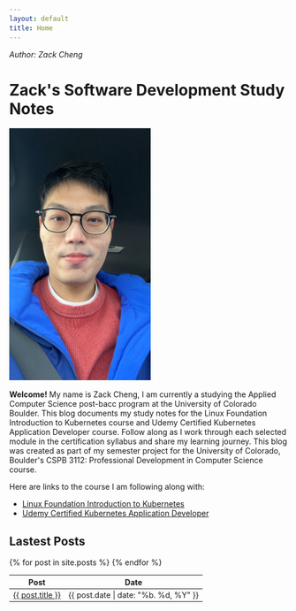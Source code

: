 ```yaml
---
layout: default
title: Home
---
```


*Author: Zack Cheng*
<br/>

# Zack's Software Development Study Notes

<img src="assets/images/S__17408045.jpg" width="256" height="auto" >

**Welcome!** My name is Zack Cheng, I am currently a studying the Applied Computer Science post-bacc program at the University of Colorado Boulder. This blog documents my study notes for the Linux Foundation Introduction to Kubernetes course and Udemy Certified Kubernetes Application Developer course. Follow along as I work through each selected module in the certification syllabus and share my learning journey. This blog was created as part of my semester project for the University of Colorado, Boulder's CSPB 3112: Professional Development in Computer Science course.

Here are links to the course I am following along with:
- [Linux Foundation Introduction to Kubernetes](https://training.linuxfoundation.org/training/introduction-to-kubernetes/)
- [Udemy Certified Kubernetes Application Developer](https://www.udemy.com/course/certified-kubernetes-application-developer/) 

## Lastest Posts

<table>
    <thead>
        <tr>
            <th>Post</th>
            <th>Date</th>
        </tr>
    </thead>
    <tbody>
        {% for post in site.posts %}
        <tr>
            <td><a href="{{ post.url | relative_url }}">{{ post.title }}</a></td>
            <td>{{ post.date | date: "%b. %d, %Y" }}</td>
        </tr>
        {% endfor %}
    </tbody>
</table>
